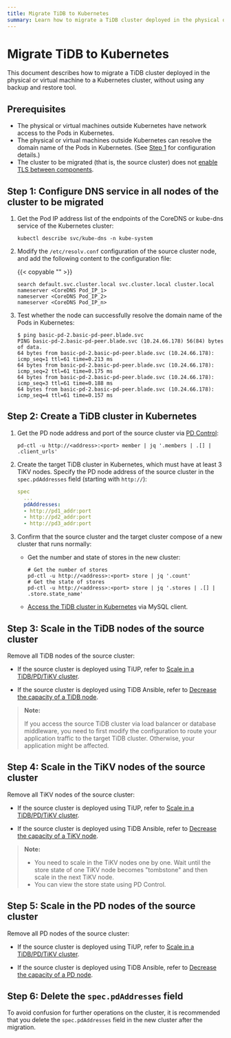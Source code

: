 ```yaml
---
title: Migrate TiDB to Kubernetes
summary: Learn how to migrate a TiDB cluster deployed in the physical or virtual machine to a Kubernetes cluster.
---
```


# Migrate TiDB to Kubernetes

This document describes how to migrate a TiDB cluster deployed in the physical or virtual machine to a Kubernetes cluster, without using any backup and restore tool.

## Prerequisites

- The physical or virtual machines outside Kubernetes have network access to the Pods in Kubernetes.
- The physical or virtual machines outside Kubernetes can resolve the domain name of the Pods in Kubernetes. (See [Step 1](#step-1-configure-dns-service-in-all-nodes-of-the-cluster-to-be-migrated) for configuration details.)
- The cluster to be migrated (that is, the source cluster) does not [enable TLS between components](enable-tls-between-components.md).

## Step 1: Configure DNS service in all nodes of the cluster to be migrated

1. Get the Pod IP address list of the endpoints of the CoreDNS or kube-dns service of the Kubernetes cluster:

    ```shell
    kubectl describe svc/kube-dns -n kube-system
    ```

2. Modify the `/etc/resolv.conf` configuration of the source cluster node, and add the following content to the configuration file:

    {{< copyable "" >}}

    ```
    search default.svc.cluster.local svc.cluster.local cluster.local
    nameserver <CoreDNS Pod_IP_1>
    nameserver <CoreDNS Pod_IP_2>
    nameserver <CoreDNS Pod_IP_n>
    ```

3. Test whether the node can successfully resolve the domain name of the Pods in Kubernetes:

    ```shell
    $ ping basic-pd-2.basic-pd-peer.blade.svc
    PING basic-pd-2.basic-pd-peer.blade.svc (10.24.66.178) 56(84) bytes of data.
    64 bytes from basic-pd-2.basic-pd-peer.blade.svc (10.24.66.178): icmp_seq=1 ttl=61 time=0.213 ms
    64 bytes from basic-pd-2.basic-pd-peer.blade.svc (10.24.66.178): icmp_seq=2 ttl=61 time=0.175 ms
    64 bytes from basic-pd-2.basic-pd-peer.blade.svc (10.24.66.178): icmp_seq=3 ttl=61 time=0.188 ms
    64 bytes from basic-pd-2.basic-pd-peer.blade.svc (10.24.66.178): icmp_seq=4 ttl=61 time=0.157 ms
    ```

## Step 2: Create a TiDB cluster in Kubernetes

1. Get the PD node address and port of the source cluster via [PD Control](https://docs.pingcap.com/tidb/stable/pd-control):

    ```shell
    pd-ctl -u http://<address>:<port> member | jq '.members | .[] | .client_urls'
    ```

2. Create the target TiDB cluster in Kubernetes, which must have at least 3 TiKV nodes. Specify the PD node address of the source cluster in the `spec.pdAddresses` field (starting with `http://`):

    ```yaml
    spec
      ...
      pdAddresses:
      - http://pd1_addr:port
      - http://pd2_addr:port
      - http://pd3_addr:port
    ```

3. Confirm that the source cluster and the target cluster compose of a new cluster that runs normally:

    - Get the number and state of stores in the new cluster:

        ```shell
        # Get the number of stores
        pd-ctl -u http://<address>:<port> store | jq '.count'
        # Get the state of stores
        pd-ctl -u http://<address>:<port> store | jq '.stores | .[] | .store.state_name'
        ```

    - [Access the TiDB cluster in Kubernetes](access-tidb.md) via MySQL client.

## Step 3: Scale in the TiDB nodes of the source cluster

Remove all TiDB nodes of the source cluster:

- If the source cluster is deployed using TiUP, refer to [Scale in a TiDB/PD/TiKV cluster](https://docs.pingcap.com/tidb/stable/scale-tidb-using-tiup#scale-in-a-tidbpdtikv-cluster).

- If the source cluster is deployed using TiDB Ansible, refer to [Decrease the capacity of a TiDB node](https://docs.pingcap.com/tidb/stable/scale-tidb-using-ansible#decrease-the-capacity-of-a-tidb-node).

> **Note:**
>
> If you access the source TiDB cluster via load balancer or database middleware, you need to first modify the configuration to route your application traffic to the target TiDB cluster. Otherwise, your application might be affected.

## Step 4: Scale in the TiKV nodes of the source cluster

Remove all TiKV nodes of the source cluster:

- If the source cluster is deployed using TiUP, refer to [Scale in a TiDB/PD/TiKV cluster](https://docs.pingcap.com/tidb/stable/scale-tidb-using-tiup#scale-in-a-tidbpdtikv-cluster).

- If the source cluster is deployed using TiDB Ansible, refer to [Decrease the capacity of a TiKV node](https://docs.pingcap.com/tidb/stable/scale-tidb-using-ansible#decrease-the-capacity-of-a-tikv-node).

> **Note:**
>
> * You need to scale in the TiKV nodes one by one. Wait until the store state of one TiKV node becomes "tombstone" and then scale in the next TiKV node.
> * You can view the store state using PD Control.

## Step 5: Scale in the PD nodes of the source cluster

Remove all PD nodes of the source cluster:

- If the source cluster is deployed using TiUP, refer to [Scale in a TiDB/PD/TiKV cluster](https://docs.pingcap.com/tidb/stable/scale-tidb-using-tiup#scale-in-a-tidbpdtikv-cluster).

- If the source cluster is deployed using TiDB Ansible, refer to [Decrease the capacity of a PD node](https://docs.pingcap.com/tidb/stable/scale-tidb-using-ansible#decrease-the-capacity-of-a-pd-node).

## Step 6: Delete the `spec.pdAddresses` field

To avoid confusion for further operations on the cluster, it is recommended that you delete the `spec.pdAddresses` field in the new cluster after the migration.

